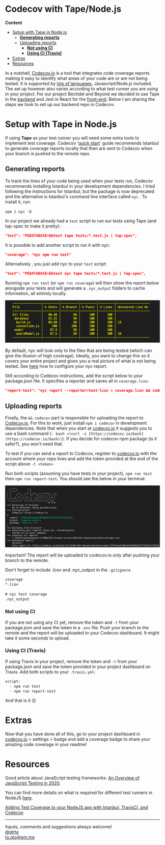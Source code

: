 <!-- omit in toc -->
# Codecov with Tape/Node.js

**Content**

- [Setup with Tape in Node.js](#setup-with-tape-in-nodejs)
  - [**Generating reports**](#generating-reports)
  - [Uploading reports](#uploading-reports)
    - [**Not using CI**](#not-using-ci)
    - [**Using CI (Travis)**](#using-ci-travis)
- [Extras](#extras)
- [Resources](#resources)

In a nutshell, [Codecov.io](http://codecov.io) is a tool that integrates code coverage reports making it easy to identify what areas of your code are or are not being tested. It is supported by [lots of languages](https://docs.codecov.io/docs/supported-languages), Javascript/Node.js included. The set up however also varies according to what test runner you are using in your project. For our project Bechdel and Beyond we decided to use Tape in the [backend](https://github.com/fac19/Bechdel-Beyond-backend) and Jest in React for the [front-end](https://github.com/fac19/Bechdel-Beyond). Below I am sharing the steps we took to set up our backend repo in Codecov.

# Setup with Tape in Node.js

If using **Tape** as your test runner you will need some extra tools to implement test coverage. Codecov '[quick start](https://docs.codecov.io/docs/quick-start)' guide recommends Istanbul to generate coverage reports locally that then are sent to Codecov when your branch is pushed to the remote repo. 

## **Generating reports**

To track the lines of your code being used when your tests run, Codecov recommends installing Istanbul in your development dependencies. I tried following the instructions for Istanbul, but the package is now deprecated and the alternative is Istanbul's command line interface called `nyc` . To install it, run:

 `npm i nyc -D`

In our project we already had a `test` script to run our tests using Tape (and tap-spec to make it pretty):

```json
"test": "PGDATABASE=bbtest tape tests/*.test.js | tap-spec",
```

It is possible to add another script to run it with nyc:

```json
"coverage": "nyc npm run test"
```

Alternatively , you just add nyc to your `test` script:

```json
"test": "PGDATABASE=bbtest nyc tape tests/*.test.js | tap-spec",
```

Running `npm run test`  (or `npm run coverage`) will then show the report below alongside your tests and will generate a `.nyc_output` folders to cache information, all entirely locally.

![report example](./img/Screenshot_2020-05-21_at_09.03.32.png)

By default, nyc will look only to the files that are being tested (which can give the illusion of high coverage). Ideally, you want to change this so it covers your entire project and gives you a real picture of what is not being tested. See [here](https://github.com/istanbuljs/nyc#configuring-nyc) how to configure your nyc report.

 

Still according to Codecov instructions, add the script below to your package.json file. It specifies a reporter  and saves all in `coverage.lcov`:  

```json
"report-test": "nyc report --reporter=text-lcov > coverage.lcov && codecov",
```

## Uploading reports

Finally, the  `&& codecov` part is responsible for uploading the report to [Codecov.io](http://codecov.io). For this to work, just install `npm i codecov` in development dependencies. Note that when you start at [codecov.io](http://codecov.io) it suggests you to use a bash command (`- bash <(curl -s [https://codecov.io/bash](https://codecov.io/bash))`). If you decide for codecov npm package (is it safer?), you won't need that.

To test if you can send a report to Codecov, register to [codecov.io](http://codecov.io) with the account where your repo lives and add the token provided at the end of the script above `-t <token>`

Run both scripts (assuming you have tests in your project), `npm run test` then `npm run report-test`. You should see the below in your terminal:

![codecov report example](./img/Screenshot_2020-05-30_at_13.55.39.png)

Important! The report will be uploaded to codecov.io only after pushing your branch to the remote. 

Don't forget to include .lcov and .nyc_output in the `.gitignore`

```
coverage
*.lcov

# nyc test coverage
.nyc_output
```

### Not using CI

If you are not using any CI yet, remove the token and `-t` from your package.json and save the token in a `.env` file. Push your branch to the remote and the report will be uploaded to your Codecov dashboard. It might take it some seconds to upload.

### Using CI (Travis)

If using Travis in your project, remove the token and `-t` from your package.json and save the token provided in your project dashboard on Travis. Add both scripts to your `.travis.yml`:

```
script:
  - npm run test
  - npm run report-test
```

And that is it 😉

# Extras

Now that you have done all of this, go to your project dashboard in [codecov.io](http://code.io) > settings > badge and add a coverage badge to share your amazing code coverage in your readme! 

# Resources

Good article about JavaScript testing frameworks: [An Overview of JavaScript Testing in 2020](https://medium.com/welldone-software/an-overview-of-javascript-testing-7ce7298b9870).

You can find more details on what is required for different test runners in NodeJS [here](https://github.com/codecov/example-node). 

[Adding Test Coverage to your NodeJS app with Istanbul, TravisCI, and Codecov](https://medium.com/@erickzhao/adding-test-coverage-to-your-nodejs-app-with-codecov-istanbul-and-travisci-aa092c1e360c)

---

Inputs, comments and suggestions always welcome!</br>
[@glrta](https://github.com/glrta)</br>
to.gio@pm.me
